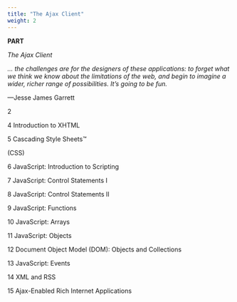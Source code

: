 ```yaml
---
title: "The Ajax Client"
weight: 2
---
```


**PART**

_The Ajax Client_

_… the challenges are for the designers of these applications: to forget what we think we know about the limitations of the web, and begin to imagine a wider, richer range of possibilities. It’s going to be fun._

—Jesse James Garrett

2

4 Introduction to XHTML

5 Cascading Style Sheets™

(CSS)

6 JavaScript: Introduction to Scripting

7 JavaScript: Control Statements I

8 JavaScript: Control Statements II

9 JavaScript: Functions

10 JavaScript: Arrays

11 JavaScript: Objects

12 Document Object Model (DOM): Objects and Collections

13 JavaScript: Events

14 XML and RSS

15 Ajax-Enabled Rich Internet Applications
